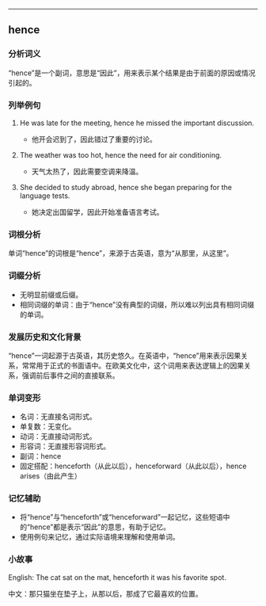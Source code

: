 
---------------
## hence
### 分析词义
“hence”是一个副词，意思是“因此”，用来表示某个结果是由于前面的原因或情况引起的。

### 列举例句
1. He was late for the meeting, hence he missed the important discussion.
   - 他开会迟到了，因此错过了重要的讨论。
   
2. The weather was too hot, hence the need for air conditioning.
   - 天气太热了，因此需要空调来降温。
   
3. She decided to study abroad, hence she began preparing for the language tests.
   - 她决定出国留学，因此开始准备语言考试。

### 词根分析
单词“hence”的词根是“hence”，来源于古英语，意为“从那里，从这里”。

### 词缀分析
- 无明显前缀或后缀。
- 相同词缀的单词：由于“hence”没有典型的词缀，所以难以列出具有相同词缀的单词。

### 发展历史和文化背景
“hence”一词起源于古英语，其历史悠久。在英语中，“hence”用来表示因果关系，常常用于正式的书面语中。在欧美文化中，这个词用来表达逻辑上的因果关系，强调前后事件之间的直接联系。

### 单词变形
- 名词：无直接名词形式。
- 单复数：无变化。
- 动词：无直接动词形式。
- 形容词：无直接形容词形式。
- 副词：hence
- 固定搭配：henceforth（从此以后），henceforward（从此以后），hence arises（由此产生）

### 记忆辅助
- 将“hence”与“henceforth”或“henceforward”一起记忆，这些短语中的“hence”都是表示“因此”的意思，有助于记忆。
- 使用例句来记忆，通过实际语境来理解和使用单词。

### 小故事
English: The cat sat on the mat, henceforth it was his favorite spot.

中文：那只猫坐在垫子上，从那以后，那成了它最喜欢的位置。

